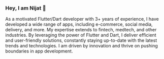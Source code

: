 ### Hey, I am Nijat 👋

As a motivated Flutter/Dart developer with 3+ years of experience, I have developed a wide range of apps, including e-commerce, social media, delivery, and more. My expertise extends to fintech, medtech, and other industries. By leveraging the power of Flutter and Dart, I deliver efficient and user-friendly solutions, constantly staying up-to-date with the latest trends and technologies. I am driven by innovation and thrive on pushing boundaries in app development.
